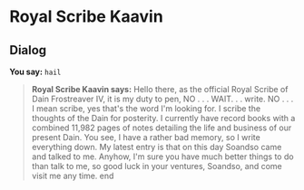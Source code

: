 # Royal Scribe Kaavin


## Dialog

**You say:** `hail`



>**Royal Scribe Kaavin says:** Hello there, as the official Royal Scribe of Dain Frostreaver IV, it is my duty to pen, NO . . . WAIT. . . write. NO . . . I mean scribe, yes that's the word I'm looking for. I scribe the thoughts of the Dain for posterity. I currently have record books with a combined 11,982 pages of notes detailing the life and business of our present Dain. You see, I have a rather bad memory, so I write everything down. My latest entry is that on this day Soandso came and talked to me. Anyhow, I'm sure you have much better things to do than talk to me, so good luck in your ventures, Soandso, and come visit me any time.
end
